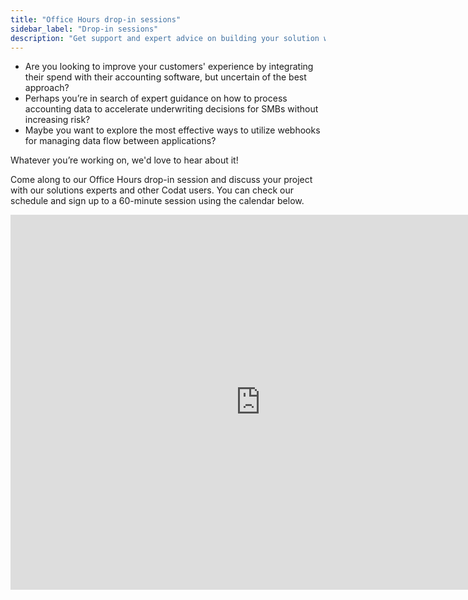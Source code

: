 ```yaml
---
title: "Office Hours drop-in sessions"
sidebar_label: "Drop-in sessions"
description: "Get support and expert advice on building your solution with Codat"
---
```


- Are you looking to improve your customers' experience by integrating their spend with their accounting software, but uncertain of the best approach?
- Perhaps you’re in search of expert guidance on how to process accounting data to accelerate underwriting decisions for SMBs without increasing risk?
- Maybe you want to explore the most effective ways to utilize webhooks for managing data flow between applications?

Whatever you’re working on, we'd love to hear about it!

Come along to our Office Hours drop-in session and discuss your project with our solutions experts and other Codat users. You can check our schedule and sign up to a 60-minute session using the calendar below.

<iframe src="https://calendar.google.com/calendar/embed?src=c_2da3b4a770b6555ca39cca681d7f3669e2074769fce3b27f80f38171b151b2b7%40group.calendar.google.com" style={{border: 0}} width="800" height="600" frameborder="0" scrolling="no"></iframe>